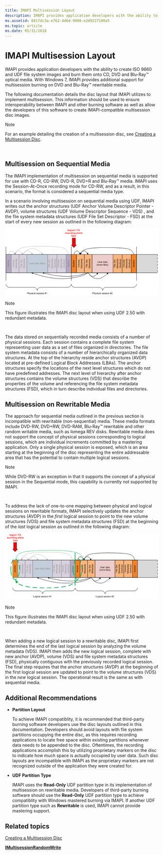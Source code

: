 ```yaml
---
title: IMAPI Multisession Layout
description: IMAPI provides application developers with the ability to create ISO 9660 and UDF file system images and burn them onto CD, DVD and Blu-Ray \ 8482; optical media.
ms.assetid: 691fdc3a-e762-4d6d-9980-e2d9227100a5
ms.topic: article
ms.date: 05/31/2018
---
```


# IMAPI Multisession Layout

IMAPI provides application developers with the ability to create ISO 9660 and UDF file system images and burn them onto CD, DVD and Blu-Ray™ optical media. With Windows 7, IMAPI provides additional support for multisession burning on DVD and Blu-Ray™ rewritable media.

The following documentation details the disc layout that IMAPI utilizes to implement multisession. This information should be used to ensure interoperability between IMAPI and other burning software as well as allow the developers of this software to create IMAPI-compatible multisession disc images.

> [!Note]  
> For an example detailing the creation of a multisession disc, see [Creating a Multisession Disc](creating-a-multisession-disc.md).

 

## Multisession on Sequential Media

The IMAPI implementation of multisession on sequential media is supported for use with CD-R, CD-RW, DVD-R, DVD+R and Blu-Ray™ media. IMAPI uses the Session-At-Once recording mode for CD-RW, and as a result, in this scenario, the format is considered a sequential media type.

In a scenario involving multisession on sequential media using UDF, IMAPI writes out the anchor structures (UDF Anchor Volume Descriptor Pointer - AVDP), volume structures (UDF Volume Descriptor Sequence - VDS) , and the file system metadata structures (UDF File Set Descriptor - FSD) at the start of every new session as outlined in the following diagram:

![Diagram that shows the file system metadata structure with the 'Import/ F S mounting point' indicated with a red arrow at the 'Anchor' of physical session 2.](images/multises1.png)

> [!Note]  
> This figure illustrates the IMAPI disc layout when using UDF 2.50 with redundant metadata.

 

The data stored on sequentially recorded media consists of a number of physical sessions. Each session contains a complete file system representing user data as a set of files organized in directories. The file system metadata consists of a number of hierarchically organized data structures. At the top of the hierarchy reside anchor structures (AVDP) located at pre-defined Logical Block Addresses (LBAs). The anchor structures specify the locations of the next level structures which do not have predefined addresses. The next level of hierarchy after anchor structures contains the volume structures (VDS) that describe the properties of the volume and referencing the file system metadata structures (FSD), which in turn describe individual files and directories.

## Multisession on Rewritable Media

The approach for sequential media outlined in the previous section is incompatible with rewritable (non-sequential) media. These media formats include DVD-RW, DVD+RW, DVD-RAM, Blu-Ray™ rewritable and other random writable media, such as Iomega REV disks. Rewritable media does not support the concept of physical sessions corresponding to logical sessions, which are individual increments committed by a mastering application. Only a single physical session is exposed, which is an area starting at the beginning of the disc representing the entire addressable area that has the potential to contain multiple logical sessions.

> [!Note]  
> While DVD-RW is an exception in that it supports the concept of a physical session in the Sequential mode, this capability is currently not supported by IMAPI.

 

To address the lack of one-to-one mapping between physical and logical sessions on rewritable formats, IMAPI selectively updates the anchor structures (AVDP) in the *first* logical session to point to the new volume structures (VDS) and file system metadata structures (FSD) at the beginning of the *last* logical session as outlined in the following diagram:

![Diagram that shows the file system metadata structure with the 'Import/ F S mounting point' indicated with a red arrow at the 'Anchor' of logical session 1.](images/multises2.png)

> [!Note]  
> This figure illustrates the IMAPI disc layout when using UDF 2.50 with redundant metadata.

 

When adding a new logical session to a rewritable disc, IMAPI first determines the end of the last logical session by analyzing the volume metadata (VDS). IMAPI then adds the new logical session, complete with new anchor (AVDP), volume (VDS) and file system metadata structures (FSD), physically contiguous with the previously recorded logical session. The final step requires that the anchor structures (AVDP) at the beginning of the first logical session are updated to point to the volume structures (VDS) in the *new* logical session. The operational result is the same as with sequential media.

## Additional Recommendations

-   **Partition Layout**

    To achieve IMAPI compatiblity, it is recommended that third-party burning software developers use the disc layouts outlined in this documentation. Developers should avoid layouts with file system partitions occupying the entire disc, as this requires recording applications to locate free space within existing partitions whenever data needs to be appended to the disc. Oftentimes, the recording applications accomplish this by utilizing proprietary markers on the disc to indicate how much space is actually occupied by user data. Such disc layouts are incompatible with IMAPI as the proprietary markers are not recognized outside of the application they were created for.

-   **UDF Partition Type**

    IMAPI uses the **Read-Only** UDF partition type in its implementation of multisession on rewritable media. Developers of third-party burning software should use the **Read-Only** UDF partition type to achieve compatiblity with Windows mastered burning via IMAPI. If another UDF partition type such as **Rewritable** is used, IMAPI cannot provide mastering support.

## Related topics

<dl> <dt>

[Creating a Multisession Disc](creating-a-multisession-disc.md)
</dt> <dt>

[**IMultisessionRandomWrite**](/windows/desktop/api/imapi2/nn-imapi2-imultisessionrandomwrite)
</dt> </dl>

 

 




